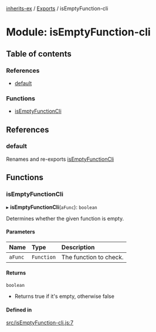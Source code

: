 [inherits-ex](../README.md) / [Exports](../modules.md) / isEmptyFunction-cli

# Module: isEmptyFunction-cli

## Table of contents

### References

- [default](isEmptyFunction_cli.md#default)

### Functions

- [isEmptyFunctionCli](isEmptyFunction_cli.md#isemptyfunctioncli)

## References

### default

Renames and re-exports [isEmptyFunctionCli](isEmptyFunction_cli.md#isemptyfunctioncli)

## Functions

### isEmptyFunctionCli

▸ **isEmptyFunctionCli**(`aFunc`): `boolean`

Determines whether the given function is empty.

#### Parameters

| Name | Type | Description |
| :------ | :------ | :------ |
| `aFunc` | `Function` | The function to check. |

#### Returns

`boolean`

- Returns true if it's empty, otherwise false

#### Defined in

[src/isEmptyFunction-cli.js:7](https://github.com/snowyu/inherits-ex.js/blob/81559ee/src/isEmptyFunction-cli.js#L7)
